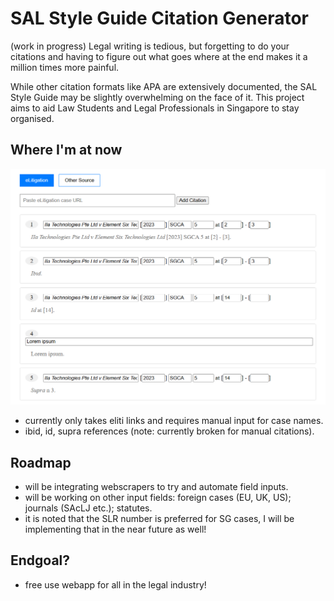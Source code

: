 # SAL Style Guide Citation Generator
(work in progress) Legal writing is tedious, but forgetting to do your citations and having to figure out what goes where at the end makes it a million times more painful. 

While other citation formats like APA are extensively documented, the SAL Style Guide may be slightly overwhelming on the face of it. This project aims to aid Law Students and Legal Professionals in Singapore to stay organised.

## Where I'm at now
<div align="center"><img src="./readme/test.png"></div>

- currently only takes eliti links and requires manual input for case names.
- ibid, id, supra references (note: currently broken for manual citations).

## Roadmap
- will be integrating webscrapers to try and automate field inputs.
- will be working on other input fields: foreign cases (EU, UK, US); journals (SAcLJ etc.); statutes.
- it is noted that the SLR number is preferred for SG cases, I will be implementing that in the near future as well!

## Endgoal?
- free use webapp for all in the legal industry!
